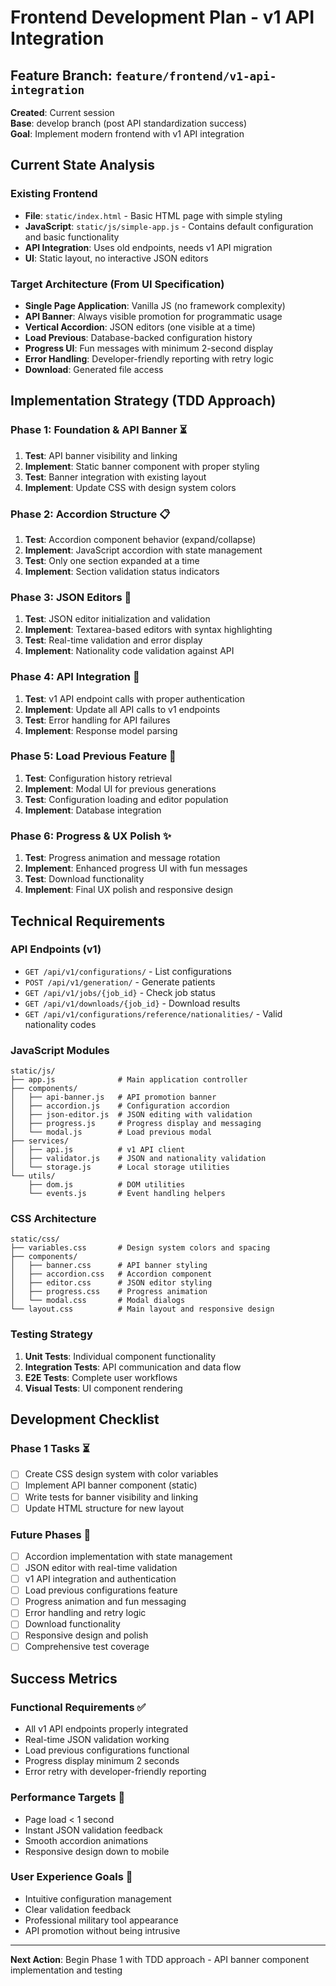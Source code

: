 # Frontend Development Plan - v1 API Integration

## Feature Branch: `feature/frontend/v1-api-integration`

**Created**: Current session  
**Base**: develop branch (post API standardization success)  
**Goal**: Implement modern frontend with v1 API integration

## Current State Analysis

### Existing Frontend
- **File**: `static/index.html` - Basic HTML page with simple styling
- **JavaScript**: `static/js/simple-app.js` - Contains default configuration and basic functionality
- **API Integration**: Uses old endpoints, needs v1 API migration
- **UI**: Static layout, no interactive JSON editors

### Target Architecture (From UI Specification)
- **Single Page Application**: Vanilla JS (no framework complexity)
- **API Banner**: Always visible promotion for programmatic usage
- **Vertical Accordion**: JSON editors (one visible at a time)
- **Load Previous**: Database-backed configuration history
- **Progress UI**: Fun messages with minimum 2-second display
- **Error Handling**: Developer-friendly reporting with retry logic
- **Download**: Generated file access

## Implementation Strategy (TDD Approach)

### Phase 1: Foundation & API Banner ⏳
1. **Test**: API banner visibility and linking
2. **Implement**: Static banner component with proper styling
3. **Test**: Banner integration with existing layout
4. **Implement**: Update CSS with design system colors

### Phase 2: Accordion Structure 📋
1. **Test**: Accordion component behavior (expand/collapse)
2. **Implement**: JavaScript accordion with state management
3. **Test**: Only one section expanded at a time
4. **Implement**: Section validation status indicators

### Phase 3: JSON Editors 📝
1. **Test**: JSON editor initialization and validation
2. **Implement**: Textarea-based editors with syntax highlighting
3. **Test**: Real-time validation and error display
4. **Implement**: Nationality code validation against API

### Phase 4: API Integration 🔌
1. **Test**: v1 API endpoint calls with proper authentication
2. **Implement**: Update all API calls to v1 endpoints
3. **Test**: Error handling for API failures
4. **Implement**: Response model parsing

### Phase 5: Load Previous Feature 💾
1. **Test**: Configuration history retrieval
2. **Implement**: Modal UI for previous generations
3. **Test**: Configuration loading and editor population
4. **Implement**: Database integration

### Phase 6: Progress & UX Polish ✨
1. **Test**: Progress animation and message rotation
2. **Implement**: Enhanced progress UI with fun messages
3. **Test**: Download functionality
4. **Implement**: Final UX polish and responsive design

## Technical Requirements

### API Endpoints (v1)
- `GET /api/v1/configurations/` - List configurations
- `POST /api/v1/generation/` - Generate patients
- `GET /api/v1/jobs/{job_id}` - Check job status
- `GET /api/v1/downloads/{job_id}` - Download results
- `GET /api/v1/configurations/reference/nationalities/` - Valid nationality codes

### JavaScript Modules
```
static/js/
├── app.js              # Main application controller
├── components/
│   ├── api-banner.js   # API promotion banner
│   ├── accordion.js    # Configuration accordion
│   ├── json-editor.js  # JSON editing with validation
│   ├── progress.js     # Progress display and messaging
│   └── modal.js        # Load previous modal
├── services/
│   ├── api.js          # v1 API client
│   ├── validator.js    # JSON and nationality validation
│   └── storage.js      # Local storage utilities
└── utils/
    ├── dom.js          # DOM utilities
    └── events.js       # Event handling helpers
```

### CSS Architecture
```
static/css/
├── variables.css       # Design system colors and spacing
├── components/
│   ├── banner.css      # API banner styling
│   ├── accordion.css   # Accordion component
│   ├── editor.css      # JSON editor styling
│   ├── progress.css    # Progress animation
│   └── modal.css       # Modal dialogs
└── layout.css          # Main layout and responsive design
```

### Testing Strategy
1. **Unit Tests**: Individual component functionality
2. **Integration Tests**: API communication and data flow
3. **E2E Tests**: Complete user workflows
4. **Visual Tests**: UI component rendering

## Development Checklist

### Phase 1 Tasks ⏳
- [ ] Create CSS design system with color variables
- [ ] Implement API banner component (static)
- [ ] Write tests for banner visibility and linking
- [ ] Update HTML structure for new layout

### Future Phases 📅
- [ ] Accordion implementation with state management
- [ ] JSON editor with real-time validation
- [ ] v1 API integration and authentication
- [ ] Load previous configurations feature
- [ ] Progress animation and fun messaging
- [ ] Error handling and retry logic
- [ ] Download functionality
- [ ] Responsive design and polish
- [ ] Comprehensive test coverage

## Success Metrics

### Functional Requirements ✅
- All v1 API endpoints properly integrated
- Real-time JSON validation working
- Load previous configurations functional
- Progress display minimum 2 seconds
- Error retry with developer-friendly reporting

### Performance Targets 🎯
- Page load < 1 second
- Instant JSON validation feedback
- Smooth accordion animations
- Responsive design down to mobile

### User Experience Goals 🎨
- Intuitive configuration management
- Clear validation feedback
- Professional military tool appearance
- API promotion without being intrusive

---

**Next Action**: Begin Phase 1 with TDD approach - API banner component implementation and testing